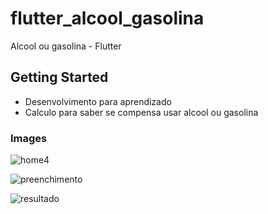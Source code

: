 # flutter_alcool_gasolina

Alcool ou gasolina - Flutter

## Getting Started

- Desenvolvimento para aprendizado 
- Calculo para saber se compensa usar alcool ou gasolina

### Images

![home4](https://user-images.githubusercontent.com/80997263/184211538-c4dca848-7593-4998-b293-300d53933e7e.jpeg)

![preenchimento](https://user-images.githubusercontent.com/80997263/184211546-3f4ab2a2-4a12-45ce-bbe6-8fcdda88309a.jpeg)

![resultado](https://user-images.githubusercontent.com/80997263/184211561-f78f22d6-4f05-4721-9d87-c5232c1b783e.jpeg)
